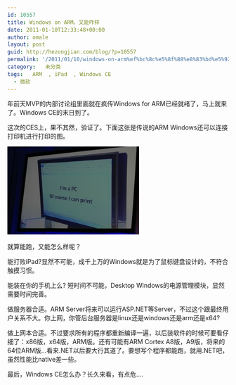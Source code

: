 ```yaml
---
id: 10557
title: Windows on ARM，又能咋样
date: 2011-01-10T12:33:48+00:00
author: omale
layout: post
guid: http://hezongjian.com/blog/?p=10557
permalink: '/2011/01/10/windows-on-arm%ef%bc%8c%e5%8f%88%e8%83%bd%e5%92%8b%e6%a0%b7/'
category:   未分类  
tags:   ARM  , iPad  , Windows CE
  - 微软
---
```

年前天MVP的内部讨论组里面就在疯传Windows for ARM已经就绪了，马上就来了。Windows CE的末日到了。

这次的CES上，果不其然，验证了。下面这张是传说的ARM Windows还可以连接打印机进行打印的图。

[<img class="aligncenter size-medium wp-image-10558" height="200" src="/assets/images/2011/01/ARMWindows-300x200.jpg" title="ARMWindows" width="300" />](/assets/images/2011/01/ARMWindows.jpg)

就算能跑，又能怎么样呢？

能打败iPad?显然不可能，成千上万的Windows就是为了鼠标键盘设计的，不符合触摸习惯。

能装在你的手机上么? 短时间不可能，Desktop Windows的电源管理模块，显然需要时间完善。

<meta charset="utf-8" />
做服务器合适。ARM Server将来可以运行ASP.NET等Server，不过这个跟最终用户关系不大。你上网，你管后台服务器是linux还是windows还是arm还是x64?

做上网本合适。不过要求所有的程序都重新编译一遍，以后装软件的时候可要看仔细了：x86版，x64版，ARM版。还有可能有ARM Cortex A8版，A9版，将来的64位ARM版&#8230;看来.NET以后要大行其道了。要想写个程序都能跑，就用.NET吧，虽然性能比native差一些。

最后，Windows CE怎么办？长久来看，有点危&#8230;.